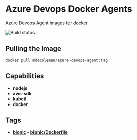 # Azure Devops Docker Agents

Azure Devops Agent images for docker

![Build status](https://mdec.visualstudio.com/azure-devops-docker-agents/_apis/build/status/azure-devops-docker-agents-CI)

## Pulling the Image
`docker pull mdecoleman/azure-devops-agent:tag`

## Capabilities
* **nodejs**
* **aws-sdk**
* **kubctl**
* **docker**

## Tags

* **[bionic](bionic/Dockerfile) - [bionic/Dockerfile](bionic/Dockerfile)**